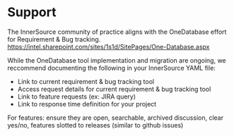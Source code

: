 # Support

The InnerSource community of practice aligns with the OneDatabase effort for Requirement & Bug tracking.
https://intel.sharepoint.com/sites/1s1d/SitePages/One-Database.aspx

While the OneDatabase tool implementation and migration are ongoing, we reccommend documenting the following in your InnerSource YAML file:
- Link to current requirement & bug tracking tool
- Access request details for current requirement & bug tracking tool
- Link to feature requests (ex: JIRA query)
- Link to response time definition for your project

For features: ensure they are open, searchable, archived discussion, clear yes/no, features slotted to releases (similar to github issues)
